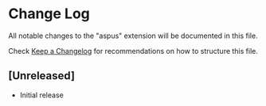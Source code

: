 # Change Log

All notable changes to the "aspus" extension will be documented in this file.

Check [Keep a Changelog](http://keepachangelog.com/) for recommendations on how to structure this file.

## [Unreleased]

- Initial release
